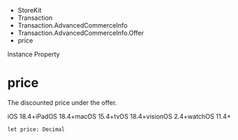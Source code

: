 

- StoreKit
- Transaction
- Transaction.AdvancedCommerceInfo
- Transaction.AdvancedCommerceInfo.Offer
-  price 

Instance Property

# price

The discounted price under the offer.

iOS 18.4+iPadOS 18.4+macOS 15.4+tvOS 18.4+visionOS 2.4+watchOS 11.4+

``` source
let price: Decimal
```


